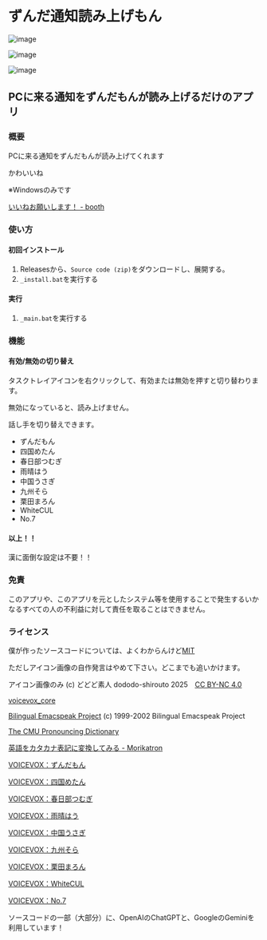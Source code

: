 # ずんだ通知読み上げもん

![image](https://github.com/user-attachments/assets/51a89b0c-ba08-4df4-8288-11429b8eb25d)

![image](https://github.com/user-attachments/assets/b6a4100a-3f83-4064-8703-8dffe5105056)

![image](https://github.com/user-attachments/assets/5d177430-1b9c-4024-9296-aa37138b3972)

## PCに来る通知をずんだもんが読み上げるだけのアプリ

### 概要

PCに来る通知をずんだもんが読み上げてくれます

かわいいね

※Windowsのみです

[いいねお願いします！ - booth](https://booth.pm/ja/items/6692796)

### 使い方

#### 初回インストール

1. Releasesから、`Source code (zip)`をダウンロードし、展開する。
2. `_install.bat`を実行する

#### 実行

1. `_main.bat`を実行する

### 機能

#### 有効/無効の切り替え

タスクトレイアイコンを右クリックして、有効または無効を押すと切り替わります。

無効になっていると、読み上げません。

話し手を切り替えできます。

- ずんだもん
- 四国めたん
- 春日部つむぎ
- 雨晴はう
- 中国うさぎ
- 九州そら
- 栗田まろん
- WhiteCUL
- No.7

#### 以上！！

漢に面倒な設定は不要！！

### 免責

このアプリや、このアプリを元としたシステム等を使用することで発生するいかなるすべての人の不利益に対して責任を取ることはできません。

### ライセンス

僕が作ったソースコードについては、よくわからんけど[MIT](https://opensource.org/license/mit)

ただしアイコン画像の自作発言はやめて下さい。どこまでも追いかけます。

アイコン画像のみ (c) どどど素人 dododo-shirouto 2025　[CC BY-NC 4.0](https://creativecommons.org/licenses/by-nc/4.0/?ref=chooser-v1)

[voicevox_core](https://github.com/VOICEVOX/voicevox_core)

[Bilingual Emacspeak Project](http://www.argv.org/bep/) (c) 1999-2002 Bilingual Emacspeak Project

[The CMU Pronouncing Dictionary](http://www.speech.cs.cmu.edu/cgi-bin/cmudict)

[英語をカタカナ表記に変換してみる - Morikatron](https://tech.morikatron.ai/entry/2020/05/25/100000)

[VOICEVOX：ずんだもん](https://zunko.jp/con_ongen_kiyaku.html)

[VOICEVOX：四国めたん](https://zunko.jp/con_ongen_kiyaku.html)

[VOICEVOX：春日部つむぎ](https://tsumugi-official.studio.site/rule)

[VOICEVOX：雨晴はう](https://hau-amehare.chu.jp/?page_id=225)

[VOICEVOX：中国うさぎ](https://zunko.jp/con_ongen_kiyaku.html)

[VOICEVOX：九州そら](https://zunko.jp/con_ongen_kiyaku.html)

[VOICEVOX：栗田まろん](https://aivoice.jp/character/maron/)

[VOICEVOX：WhiteCUL](https://www.whitecul.com/guideline)

[VOICEVOX：No.7](https://voiceseven.com/)

ソースコードの一部（大部分）に、OpenAIのChatGPTと、GoogleのGeminiを利用しています！
